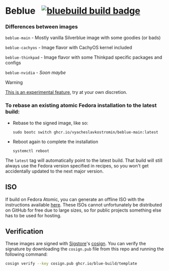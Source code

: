 # Beblue &nbsp; [![bluebuild build badge](https://github.com/blue-build/template/actions/workflows/build.yml/badge.svg)](https://github.com/blue-build/template/actions/workflows/build.yml)

### Differences between images
`beblue-main` - Mostly vanilla Silverblue image with some goodies (or bads)

`beblue-cachyos` - Image flavor with CachyOS kernel included

`beblue-thinkpad` - Image flavor with some Thinkpad specific packages and configs

`beblue-nvidia` - *Soon maybe*

> [!WARNING]  
> [This is an experimental feature](https://www.fedoraproject.org/wiki/Changes/OstreeNativeContainerStable), try at your own discretion.

### To rebase an existing atomic Fedora installation to the latest build:

- Rebase to the signed image, like so:
  ```
  sudo bootc switch ghcr.io/vyacheslavkostromin/beblue-main:latest
  ```
- Reboot again to complete the installation
  ```
  systemctl reboot
  ```

The `latest` tag will automatically point to the latest build. That build will still always use the Fedora version specified in recipes, so you won't get accidentally updated to the next major version.

## ISO

If build on Fedora Atomic, you can generate an offline ISO with the instructions available [here](https://blue-build.org/learn/universal-blue/#fresh-install-from-an-iso). These ISOs cannot unfortunately be distributed on GitHub for free due to large sizes, so for public projects something else has to be used for hosting.

## Verification

These images are signed with [Sigstore](https://www.sigstore.dev/)'s [cosign](https://github.com/sigstore/cosign). You can verify the signature by downloading the `cosign.pub` file from this repo and running the following command:

```bash
cosign verify --key cosign.pub ghcr.io/blue-build/template
```
